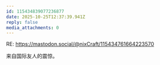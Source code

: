 ```yaml
---
id: 115434839077236877
date: 2025-10-25T12:37:39.941Z
reply: false
media_attachments: 0
---
```


<p class="quote-inline">RE: <a href="https://mastodon.social/@nixCraft/115434761664223570" target="_blank" rel="nofollow noopener" translate="no"><span class="invisible">https://</span><span class="ellipsis">mastodon.social/@nixCraft/1154</span><span class="invisible">34761664223570</span></a></p><p>来自国际友人的震惊。</p>
